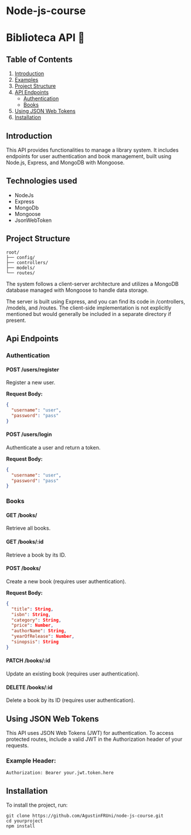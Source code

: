# Node-js-course 
# Biblioteca API 📖

## Table of Contents

1. [Introduction](#introduction)
2. [Examples](#techs)
3. [Project Structure](#project-structure)
4. [API Endpoints](#api-endpoints)
   - [Authentication](#authentication)
   - [Books](#books)
5. [Using JSON Web Tokens](#using-json-web-tokens)
6. [Installation](#installation)

## Introduction

This API provides functionalities to manage a library system. It includes endpoints for user authentication and book management, built using Node.js, Express, and MongoDB with Mongoose.

## Technologies used
- NodeJs
- Express
- MongoDb
- Mongoose
- JsonWebToken

## Project Structure
```
root/
├── config/
├── controllers/
├── models/
└── routes/
```

The system follows a client-server architecture and utilizes a MongoDB database managed with Mongoose to handle data storage.

The server is built using Express, and you can find its code in /controllers, /models, and /routes. The client-side implementation is not explicitly mentioned but would generally be included in a separate directory if present.

## Api Endpoints

### Authentication

#### POST /users/register

Register a new user.

**Request Body:**

```json
{
  "username": "user",
  "password": "pass"
}
```
#### POST /users/login

Authenticate a user and return a token.

**Request Body:**

```json
{
  "username": "user",
  "password": "pass"
}
```
### Books

#### GET /books/

Retrieve all books.

#### GET /books/:id

Retrieve a book by its ID.

#### POST /books/

Create a new book (requires user authentication).

**Request Body:**

```json
{
  "title": String,
  "isbn": String,
  "category": String,
  "price": Number,
  "authorName": String,
  "yearOfRelease": Number,
  "sinopsis": String
}
```
#### PATCH /books/:id

Update an existing book (requires user authentication).

#### DELETE /books/:id

Delete a book by its ID (requires user authentication).

## Using JSON Web Tokens

This API uses JSON Web Tokens (JWT) for authentication. To access protected routes, include a valid JWT in the Authorization header of your requests.

### Example Header:

```
Authorization: Bearer your.jwt.token.here
```

## Installation
To install the project, run:

```
git clone https://github.com/AgustinFRUni/node-js-course.git
cd yourproject
npm install
```









